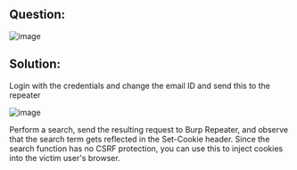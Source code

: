 ## Question:

![image](https://github.com/Nifalnasar/Portswigger-Labs/assets/141356053/cf47c38f-205f-48ef-8cce-e1d4585a308c)

## Solution:

Login with the credentials and change the email ID and send this to the repeater

![image](https://github.com/Nifalnasar/Portswigger-Labs/assets/141356053/bada5494-868d-4cc5-be7f-00e43f5091d1)

Perform a search, send the resulting request to Burp Repeater, and observe that the search term gets reflected in the Set-Cookie header. Since the search function has no CSRF protection, you can use this to inject cookies into the victim user's browser.
